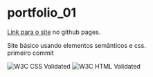 # portfolio_01
[Link para o site](https://lipesc.github.io/porfolio01/)
no github pages\.

Site básico usando elementos semânticos e css.\
primeiro commit

![W3C CSS Validated](http://jigsaw.w3.org/css-validator/images/vcss-blue)
![W3C HTML Validated](https://cyber.dabamos.de/88x31/valid-html5.gif)
